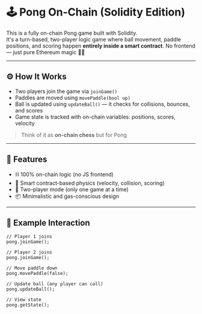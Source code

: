 # 🕹️ Pong On-Chain (Solidity Edition)        
        
This is a fully on-chain Pong game built with Solidity.      
It's a turn-based, two-player logic game where ball movement, paddle positions, and scoring happen **entirely inside a smart contract**. No frontend — just pure Ethereum magic 🧙‍♂️      
        
---      
       
## ⚙️ How It Works      
       
- Two players join the game via `joinGame()`        
- Paddles are moved using `movePaddle(bool up)`          
- Ball is updated using `updateBall()` — it checks for collisions, bounces, and scores   
- Game state is tracked with on-chain variables: positions, scores, velocity         
     
> Think of it as **on-chain chess** but for Pong          
         
---       
        
## 🚀 Features     
  
- ⛓️ 100% on-chain logic (no JS frontend)          
- 🧠 Smart contract-based physics (velocity, collision, scoring)      
- 👥 Two-player mode (only one game at a time)     
- 📦 Minimalistic and gas-conscious design    
    
---
      
## 🧪 Example Interaction 

```solidity   
// Player 1 joins
pong.joinGame();  

// Player 2 joins  
pong.joinGame();

// Move paddle down
pong.movePaddle(false);   

// Update ball (any player can call)
pong.updateBall();

// View state
pong.getState();   
